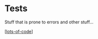 # Tests

Stuff that is prone to errors and other stuff...

[[lots-of-code]]

[//begin]: # "Autogenerated link references for markdown compatibility"
[lots-of-code]: lots-of-code.md "Multiple GitHub SSH Keys"
[//end]: # "Autogenerated link references"
